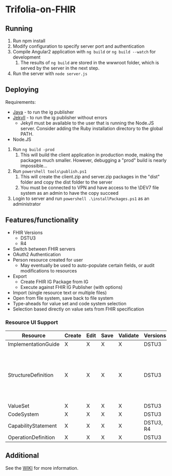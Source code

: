 # Trifolia-on-FHIR

## Running
1. Run npm install
2. Modify configuration to specify server port and authentication
3. Compile Angular2 application with `ng build` or `ng build --watch` for development
    1. The results of `ng build` are stored in the wwwroot folder, which is served by the server in the next step.
4. Run the server with `node server.js`

## Deploying

Requirements:
* [Java](https://www.java.com/en/download/) - to run the ig publisher
* [Jekyll](http://jekyll-windows.juthilo.com/2-jekyll-gem/) - to run the ig publisher without errors
    * Jekyll must be available to the user that is running the Node.JS server. Consider adding the Ruby installation directory to the global PATH.
* Node.JS

1. Run `ng build -prod`
    1. This will build the client application in production mode, making the packages much smaller. However, debugging a "prod" build is nearly impossible...
2. Run `powershell tools\publish.ps1`
    1. This will create the client.zip and server.zip packages in the "dist" folder and copy the dist folder to the server
    2. You must be connected to VPN and have access to the \\DEV7 file system as an admin to have the copy succeed
3. Login to server and run `powershell .\installPackages.ps1` as an administrator

## Features/functionality
* FHIR Versions
    * DSTU3
    * R4
* Switch between FHIR servers
* OAuth2 Authentication
* Person resource created for user
    * May eventually be used to auto-populate certain fields, or audit modifications to resources
* Export
    * Create FHIR IG Package from IG
    * Execute against FHIR IG Publisher (with options)
* Import (single resource text or multiple files)
* Open from file system, save back to file system
* Type-aheads for value set and code system selection
* Selection based directly on value sets from FHIR specification

### Resource UI Support

| Resource | Create | Edit | Save | Validate | Versions | Additional | Not supported | Notes |
| -------- | ------ | ---- | ---- | -------- | ------ | ------ | ----- | ------ |
| ImplementationGuide | X | X | X | X | DSTU3 | | | |
| StructureDefinition | X | X | X | X | DSTU3 | | | Element definitions support both DSTU3 and R4. Other properties in StructureDefinition may be different for R4. |
| ValueSet | X | X | X | X | DSTU3 | $expand | .compose.include.concept.designation | |
| CodeSystem | X | X | X | X | DSTU3 | | | |
| CapabilityStatement | X | X | X | X | DSTU3, R4 | | | |
| OperationDefinition | X | X | X | X | DSTU3 | | | |

## Additional

See the [WIKI](https://github.com/lantanagroup/trifolia-on-fhir/wiki) for more information.
